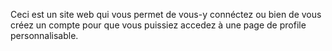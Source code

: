 Ceci est un site web qui vous permet de vous-y connéctez ou bien de vous créez un compte pour que vous puissiez accedez à une page de profile personnalisable.
